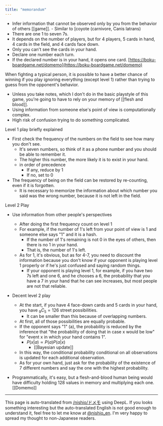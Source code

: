 ```yaml
---
title: "memorandum"
---
```


- Infer information that cannot be observed only by you from the behavior of others [[game]].
        - Similar to [coyote (carnivore, Canis latrans)
- There are one 1 to seven 7s.
- It depends on the number of players, but for 4 players, 5 cards in hand, 4 cards in the field, and 4 cards face down.
- Only you can't see the cards in your hand.
- Declare one number each turn.
- If the declared number is in your hand, it opens one card.
[https://boku-boardgame.net/domemo](https://boku-boardgame.net/domemo)

When fighting a typical person, it is possible to have a better chance of winning if you play ignoring everything (except level 1) rather than trying to guess from the opponent's behavior.
- Unless you take notes, which I don't do in the basic playstyle of this game, you're going to have to rely on your memory of [[flesh and blood]].
- Using information from someone else's point of view is computationally complex.
- High risk of confusion trying to do something complicated.

Level 1 play briefly explained
- First check the frequency of the numbers on the field to see how many you don't see.
    - It's seven numbers, so think of it as a phone number and you should be able to remember it.
    - The higher this number, the more likely it is to exist in your hand.
    - in order of precedence
        - If any, reduce by 1
        - If no, set to 0
- The frequency of being on the field can be restored by re-counting, even if it is forgotten.
    - It is necessary to memorize the information about which number you said was the wrong number, because it is not left in the field.

Level 2 Play
- Use information from other people's perspectives
    - After doing the first frequency count on level 1
    - For example, if the number of 1's left from your point of view is 1 and someone else says "1" and it is a hash.
        - If the number of 1's remaining is not 0 in the eyes of others, then there is no 1 in your hand.
        - That is, the number of 1's left.
    - As for 1, it's obvious, but as for 4-7, you need to discount the information because you don't know if your opponent is playing level 1 properly or if he's just confused and saying random things.
        - If your opponent is playing level 1, for example, if you have two 7s left and one 6, and he chooses a 6, the probability that you have a 7 in your hand that he can see increases, but most people are not that reliable.

- Decent level 2 play
    - At the start, if you have 4 face-down cards and 5 cards in your hand, you have $_9C_5=126$ street possibilities.
        - It can be smaller than this because of overlapping numbers.
    - At first, all of those possibilities are equally probable.
    - If the opponent says "1" (a), the probability is reduced by the inference that "the probability of doing that in case x would be low" for "event x in which your hand contains 1".
        - $P(x|a) \propto P(a)P(a|x)$
            - [[Bayesian update]]
    - In this way, the conditional probability conditional on all observations is updated for each additional observation.
    - As for your own hand, just ask for the probability of the existence of 7 different numbers and say the one with the highest probability.
- Programmatically, it's easy, but a flesh-and-blood human being would have difficulty holding 128 values in memory and multiplying each one.
[[Domemo]]

---
This page is auto-translated from [/nishio/ドメモ](https://scrapbox.io/nishio/ドメモ) using DeepL. If you looks something interesting but the auto-translated English is not good enough to understand it, feel free to let me know at [@nishio_en](https://twitter.com/nishio_en). I'm very happy to spread my thought to non-Japanese readers.
